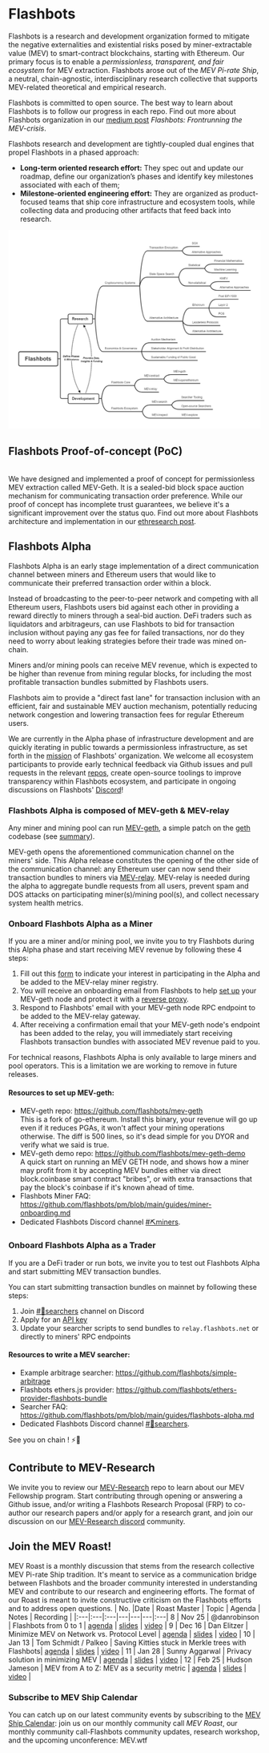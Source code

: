 # Flashbots

Flashbots is a research and development organization formed to mitigate the negative externalities and existential risks posed by miner-extractable value (MEV) to smart-contract blockchains, starting with Ethereum. Our primary focus is to enable a *permissionless, transparent, and fair ecosystem* for MEV extraction. Flashbots arose out of the *MEV Pi-rate Ship*, a neutral, chain-agnostic, interdisciplinary research collective that supports MEV-related theoretical and empirical research. 

Flashbots is committed to open source. The best way to learn about Flashbots is to follow our progress in each repo. Find out more about Flashbots organization in our [medium post](https://medium.com/flashbots/frontrunning-the-mev-crisis-40629a613752) _Flashbots: Frontrunning the MEV-crisis_.

Flashbots research and development are tightly-coupled dual engines that propel Flashbots in a phased approach:
- **Long-term oriented research effort:** They spec out and update our roadmap, define our organization’s phases and identify key milestones associated with each of them;
- **Milestone-oriented engineering effort:** They are organized as product-focused teams that ship core infrastructure and ecosystem tools, while collecting data and producing other artifacts that feed back into research.

![FlashbotsOrg](Flashbots_org.png)

## Flashbots Proof-of-concept (PoC)
</br> We have designed and implemented a proof of concept for permissionless MEV extraction called MEV-Geth. It is a sealed-bid block space auction mechanism for communicating transaction order preference. While our proof of concept has incomplete trust guarantees, we believe it's a significant improvement over the status quo. Find out more about Flashbots architecture and implementation in our [ethresearch post](https://ethresear.ch/t/flashbots-frontrunning-the-mev-crisis/8251).

## Flashbots Alpha

Flashbots Alpha is an early stage implementation of a direct communication channel between miners and Ethereum users that would like to communicate their preferred transaction order within a block.

Instead of broadcasting to the peer-to-peer network and competing with all Ethereum users, Flashbots users bid against each other in providing a reward directly to miners through a seal-bid auction. DeFi traders such as liquidators and arbitrageurs, can use Flashbots to bid for transaction inclusion without paying any gas fee for failed transactions, nor do they need to worry about leaking strategies before their trade was mined on-chain. 

Miners and/or mining pools can receive MEV revenue, which is expected to be higher than revenue from mining regular blocks, for including the most profitable transaction bundles submitted by Flashbots users.

Flashbots aim to provide a "direct fast lane" for transaction inclusion with an efficient, fair and sustainable MEV auction mechanism, potentially reducing network congestion and lowering transaction fees for regular Ethereum users.

We are currently in the Alpha phase of infrastructure development and are quickly iterating in public towards a permissionless infrastructure, as set forth in the [mission](https://medium.com/flashbots/frontrunning-the-mev-crisis-40629a613752) of Flashbots' organization. We welcome all ecosystem participants to provide early technical feedback via Github issues and pull requests in the relevant [repos](https://github.com/flashbots), create open-source toolings to improve transparency within Flashbots ecosystem, and participate in ongoing discussions on Flashbots' [Discord](https://discord.gg/3TjWjBerRb)!

### Flashbots Alpha is composed of MEV-geth & MEV-relay

Any miner and mining pool can run [MEV-geth](https://github.com/flashbots/mev-geth), a simple patch on the [geth](https://geth.ethereum.org/) codebase (see [summary](https://github.com/flashbots/mev-geth#what-is-the-difference-between-mev-geth-and-geth)).

MEV-geth opens the aforementioned communication channel on the miners' side. This Alpha release constitutes the opening of the other side of the communication channel: any Ethereum user can now send their transaction bundles to miners via [MEV-relay](https://github.com/flashbots/mev-relay-js). MEV-relay is needed during the alpha to aggregate bundle requests from all users, prevent spam and DOS attacks on participating miner(s)/mining pool(s), and collect necessary system health metrics.

### Onboard Flashbots Alpha as a Miner

If you are a miner and/or mining pool, we invite you to try Flashbots during this Alpha phase and start receiving MEV revenue by following these 4 steps:

1. Fill out this [form](https://forms.gle/78JS52d22dwrgabi6) to indicate your interest in participating in the Alpha and be added to the MEV-relay miner registry. 
2. You will receive an onboarding email from Flashbots to help [set up](https://github.com/flashbots/mev-geth/blob/master/README.md#quick-start) your MEV-geth node and protect it with a [reverse proxy](https://github.com/flashbots/mev-relay-js/blob/master/miner/proxy.js). 
3. Respond to Flashbots' email with your MEV-geth node RPC endpoint to be added to the MEV-relay gateway. 
4. After receiving a confirmation email that your MEV-geth node's endpoint has been added to the relay, you will immediately start receiving Flashbots transaction bundles with associated MEV revenue paid to you.

For technical reasons, Flashbots Alpha is only available to large miners and pool operators. This is a limitation we are working to remove in future releases.

#### Resources to set up MEV-geth:

- MEV-geth repo: https://github.com/flashbots/mev-geth
</br> This is a fork of go-ethereum. Install this binary, your revenue will go up even if it reduces PGAs, it won't affect your mining operations otherwise. The diff is 500 lines, so it's dead simple for you DYOR and verify what we said is true.
- MEV-geth demo repo: https://github.com/flashbots/mev-geth-demo
</br> A quick start on running an MEV GETH node, and shows how a miner may profit from it by accepting MEV bundles either via direct block.coinbase smart contract "bribes", or with extra transactions that pay the block's coinbase if it's known ahead of time.
- Flashbots Miner FAQ: https://github.com/flashbots/pm/blob/main/guides/miner-onboarding.md
- Dedicated Flashbots Discord channel [#⛏️miners](https://discord.gg/rcgADN9qFX).

### Onboard Flashbots Alpha as a Trader

If you are a DeFi trader or run bots, we invite you to test out Flashbots Alpha and start submitting MEV transaction bundles.

You can start submitting transaction bundles on mainnet by following these steps:
1. Join [#🤖searchers](https://discord.gg/KNFBvZzJyT) channel on Discord
2. Apply for an [API key](https://forms.gle/1uunzbhhZQP1BKtdA)
3. Update your searcher scripts to send bundles to `relay.flashbots.net` or directly to miners' RPC endpoints

#### Resources to write a MEV searcher:

- Example arbitrage searcher: https://github.com/flashbots/simple-arbitrage
- Flashbots ethers.js provider: https://github.com/flashbots/ethers-provider-flashbots-bundle
- Searcher FAQ: https://github.com/flashbots/pm/blob/main/guides/flashbots-alpha.md
- Dedicated Flashbots Discord channel [#🤖searchers](https://discord.gg/KNFBvZzJyT).

See you on chain ! :zap::robot: 


## Contribute to MEV-Research

We invite you to review our [MEV-Research](https://github.com/flashbots/mev-research) repo to learn about our MEV Fellowship program. Start contributing through opening or answering a Github issue, and/or writing a Flashbots Research Proposal (FRP) to co-author our research papers and/or apply for a research grant, and join our discussion on our [MEV-Research discord](https://discord.gg/9yuuZendEy) community.

## Join the MEV Roast!

MEV Roast is a monthly discussion that stems from the research collective MEV Pi-rate Ship tradition. It's meant to service as a communication bridge between Flashbots and the broader community interested in understanding MEV and contribute to our research and engineering efforts. The format of our Roast is meant to invite constructive criticism on the Flashbots efforts and to address open questions. 
| No. |Date | Roast Master | Topic | Agenda | Notes | Recording |
|:---|:---|:---|---|---|---|:---|
8 | Nov 25 | @danrobinson | Flashbots from 0 to 1 | [agenda](https://github.com/flashbots/pm/issues/1) | [slides](https://docs.google.com/presentation/d/1R0P-ypkiPJw-re0oKlkXkCF03UaVq_0fVnO9J0ewh1Q/edit?usp=sharing) | [video](https://drive.google.com/file/d/1bMwtTKtOITYr2DV_59RngOQADL4I3cWR/view?usp=sharing) |
9 | Dec 16 | Dan Elitzer | Minimize MEV on Network vs. Protocol Level | [agenda](https://github.com/flashbots/pm/issues/2) | [slides](https://docs.google.com/presentation/d/1fh-kdjnR-R6qpl3NE4wb6w2OAuMGBbSykKeCzM0ga6g/edit?usp=sharing) | [video](https://drive.google.com/file/d/1V2tJB6j7DVkQ9YKTShA5KACJNAk0kZje/view?usp=sharing) |
10 | Jan 13 | Tom Schmidt / Palkeo | Saving Kitties stuck in Merkle trees with Flashbots|  [agenda](https://github.com/flashbots/pm/issues/3) | [slides](https://docs.google.com/presentation/d/1G-mzdBUnEODZnNBhy8yppF2LBImVy9-F39FFCeypoAA/edit?usp=sharing) | [video](https://drive.google.com/file/d/1s7L4vToP5v5_j5rpqES8CYzyF7mOto5Z/view?usp=sharing) |
11 | Jan 28 | Sunny Aggarwal | Privacy solution in minimizing MEV | [agenda](https://github.com/flashbots/pm/issues/6) | [slides](https://docs.google.com/presentation/d/1tvyDza7svyShgClosvAshg6qgs0LDIWiYwrPKGphnqQ/edit?usp=sharing) | [video](https://drive.google.com/file/d/1_4-E_i6WIDMNRDIgBIf0YiaJtm33XW9s/view?usp=sharing) |
12 | Feb 25 | Hudson Jameson | MEV from A to Z: MEV as a security metric | [agenda](https://github.com/flashbots/pm/issues/16) | [slides](https://docs.google.com/presentation/d/1I0cTl74p3MF_ZSyfjoH4A3YC6nJkK3_Ot302jiNPs5I/edit#slide=id.gbfd4392ce8_0_5) | [video](https://drive.google.com/file/d/1RLWCdvd47PHLN_az762r3G00BsnBumnb/view?usp=sharing) |

### Subscribe to MEV Ship Calendar

You can catch up on our latest community events by subscribing to the [MEV Ship Calendar](https://calendar.google.com/calendar/u/0/embed?src=c_7lurqn12ecl64li0ms3kse5vok@group.calendar.google.com): join us on our monthly community call _MEV Roast_, our monthly community call-Flashbots community updates, research workshop, and the upcoming unconference: MEV.wtf
